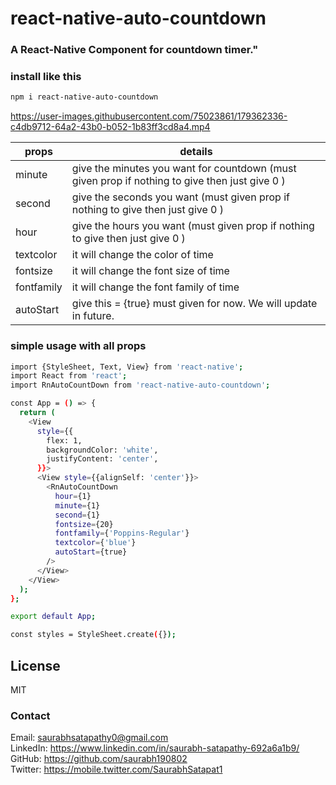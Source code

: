 # react-native-auto-countdown

### A React-Native Component for countdown timer."

### install like this

```sh
npm i react-native-auto-countdown
```


https://user-images.githubusercontent.com/75023861/179362336-c4db9712-64a2-43b0-b052-1b83ff3cd8a4.mp4




| props      | details                                                                                        |
| ---------- | ---------------------------------------------------------------------------------------------- |
| minute     | give the minutes you want for countdown (must given prop if nothing to give then just give 0 ) |
| second     | give the seconds you want (must given prop if nothing to give then just give 0 )               |
| hour       | give the hours you want (must given prop if nothing to give then just give 0 )                 |
| textcolor  | it will change the color of time                                                               |
| fontsize   | it will change the font size of time                                                           |
| fontfamily | it will change the font family of time                                                         |
| autoStart  | give this = {true} must given for now. We will update in future.                               |

### simple usage with all props

```sh
import {StyleSheet, Text, View} from 'react-native';
import React from 'react';
import RnAutoCountDown from 'react-native-auto-countdown';

const App = () => {
  return (
    <View
      style={{
        flex: 1,
        backgroundColor: 'white',
        justifyContent: 'center',
      }}>
      <View style={{alignSelf: 'center'}}>
        <RnAutoCountDown
          hour={1}
          minute={1}
          second={1}
          fontsize={20}
          fontfamily={'Poppins-Regular'}
          textcolor={'blue'}
          autoStart={true}
        />
      </View>
    </View>
  );
};

export default App;

const styles = StyleSheet.create({});

```

## License

MIT

### Contact

Email: saurabhsatapathy0@gmail.com<br>
LinkedIn: https://www.linkedin.com/in/saurabh-satapathy-692a6a1b9/<br>
GitHub: https://github.com/saurabh190802 <br>
Twitter: https://mobile.twitter.com/SaurabhSatapat1

